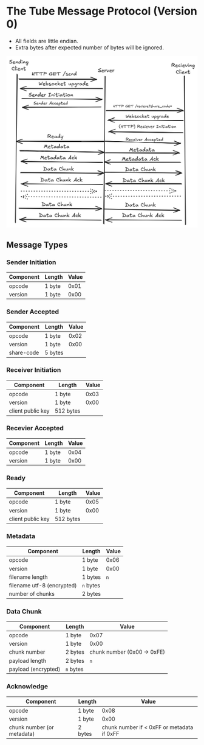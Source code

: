 # The Tube Message Protocol (Version 0)

+ All fields are little endian.
+ Extra bytes after expected number of bytes will be ignored.


![Sequence diagram for a tube file share.](./MessageSequenceDiagram.png)

## Message Types

### Sender Initiation

| Component         | Length    | Value |
| ----------------- | --------- | ----- |
| opcode            | 1 byte    | 0x01  |
| version           | 1 byte    | 0x00  |
 
### Sender Accepted

| Component         | Length    | Value |
| ----------------- | --------- | ----- |
| opcode            | 1 byte    | 0x02  |
| version           | 1 byte    | 0x00  |
| share-code        | 5 bytes   |       |

### Receiver Initiation 

| Component         | Length    | Value |
| ----------------- | --------- | ----- |
| opcode            | 1 byte    | 0x03  |
| version           | 1 byte    | 0x00  |
| client public key | 512 bytes |       |

### Recevier Accepted

| Component         | Length    | Value |
| ----------------- | --------- | ----- |
| opcode            | 1 byte    | 0x04  |
| version           | 1 byte    | 0x00  |

### Ready 

| Component         | Length    | Value |
| ----------------- | --------- | ----- |
| opcode            | 1 byte    | 0x05  |
| version           | 1 byte    | 0x00  |
| client public key | 512 bytes |       |

### Metadata 

| Component                  | Length    | Value |
| -------------------------- | --------- | ----- |
| opcode                     | 1 byte    | 0x06  |
| version                    | 1 byte    | 0x00  |
| filename length            | 1 bytes   | `n`   |
| filename utf-8 (encrypted) | `n` bytes |       |
| number of chunks           | 2 bytes   |       |

### Data Chunk

| Component           | Length  | Value |
| ------------------- | ------- | ----- |
| opcode              | 1 byte  | 0x07  |
| version             | 1 byte  | 0x00  |
| chunk number        | 2 bytes | chunk number (0x00 -> 0xFE)|
| payload length      | 2 bytes | `n`   |
| payload (encrypted) | `n` bytes |     |

### Acknowledge

| Component           | Length  | Value |
| ------------------- | ------- | ----- |
| opcode              | 1 byte  | 0x08  |
| version             | 1 byte  | 0x00  |
| chunk number (or metadata) | 2 bytes | chunk number if < 0xFF or metadata if 0xFF |



